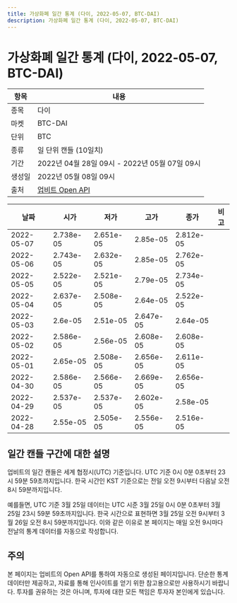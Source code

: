 ```yaml
---
title: 가상화폐 일간 통계 (다이, 2022-05-07, BTC-DAI)
description: 가상화폐 일간 통계 (다이, 2022-05-07, BTC-DAI)
---
```



가상화폐 일간 통계 (다이, 2022-05-07, BTC-DAI)
===

|항목|내용|
|--|--|
|종목|다이|
|마켓|BTC-DAI|
|단위|BTC|
|종류|일 단위 캔들 (10일치)|
|기간|2022년 04월 28일 09시 - 2022년 05월 07일 09시|
|생성일|2022년 05월 08일 09시|
|출처|[업비트 Open API](https://docs.upbit.com)|


|날짜|시가|저가|고가|종가|비고|
|--|--|--|--|--|--|
|2022-05-07|2.738e-05|2.651e-05|2.85e-05|2.812e-05|    |
|2022-05-06|2.743e-05|2.632e-05|2.85e-05|2.762e-05|    |
|2022-05-05|2.522e-05|2.521e-05|2.79e-05|2.734e-05|    |
|2022-05-04|2.637e-05|2.508e-05|2.64e-05|2.522e-05|    |
|2022-05-03|2.6e-05|2.51e-05|2.647e-05|2.64e-05|    |
|2022-05-02|2.586e-05|2.56e-05|2.608e-05|2.608e-05|    |
|2022-05-01|2.65e-05|2.508e-05|2.656e-05|2.611e-05|    |
|2022-04-30|2.586e-05|2.566e-05|2.669e-05|2.656e-05|    |
|2022-04-29|2.537e-05|2.537e-05|2.602e-05|2.58e-05|    |
|2022-04-28|2.55e-05|2.505e-05|2.556e-05|2.516e-05|    |


일간 캔들 구간에 대한 설명
---


업비트의 일간 캔들은 세계 협정시(UTC) 기준입니다. 
UTC 기준 0시 0분 0초부터 23시 59분 59초까지입니다. 
한국 시간인 KST 기준으로는 전일 오전 9시부터 다음날 오전 8시 59분까지입니다. 


예를들면, UTC 기준 3월 25일 데이터는 UTC 시준 3월 25일 0시 0분 0초부터 3월 25일 23시 59분 59초까지입니다. 
한국 시간으로 표현하면 3월 25일 오전 9시부터 3월 26일 오전 8시 59분까지입니다. 
이와 같은 이유로 본 페이지는 매일 오전 9시마다 전날의 통계 데이터를 자동으로 작성합니다. 


주의
---


본 페이지는 업비트의 Open API를 통하여 자동으로 생성된 페이지입니다. 
단순한 통계 데이터만 제공하고, 자료를 통해 인사이트를 얻기 위한 참고용으로만 사용하시기 바랍니다. 
투자를 권유하는 것은 아니며, 투자에 대한 모든 책임은 투자자 본인에게 있습니다. 
